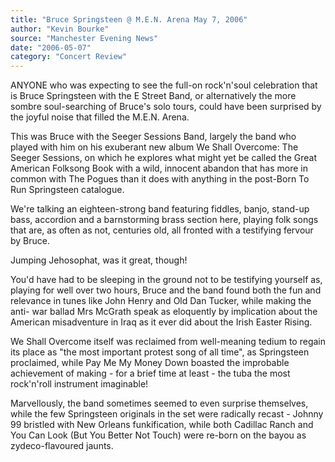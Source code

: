 ```yaml
---
title: "Bruce Springsteen @ M.E.N. Arena May 7, 2006"
author: "Kevin Bourke"
source: "Manchester Evening News"
date: "2006-05-07"
category: "Concert Review"
---
```


ANYONE who was expecting to see the full-on rock'n'soul celebration that is Bruce Springsteen with the E Street Band, or alternatively the more sombre soul-searching of Bruce's solo tours, could have been surprised by the joyful noise that filled the M.E.N. Arena.

This was Bruce with the Seeger Sessions Band, largely the band who played with him on his exuberant new album We Shall Overcome: The Seeger Sessions, on which he explores what might yet be called the Great American Folksong Book with a wild, innocent abandon that has more in common with The Pogues than it does with anything in the post-Born To Run Springsteen catalogue.

We're talking an eighteen-strong band featuring fiddles, banjo, stand-up bass, accordion and a barnstorming brass section here, playing folk songs that are, as often as not, centuries old, all fronted with a testifying fervour by Bruce.

Jumping Jehosophat, was it great, though!

You'd have had to be sleeping in the ground not to be testifying yourself as, playing for well over two hours, Bruce and the band found both the fun and relevance in tunes like John Henry and Old Dan Tucker, while making the anti- war ballad Mrs McGrath speak as eloquently by implication about the American misadventure in Iraq as it ever did about the Irish Easter Rising.

We Shall Overcome itself was reclaimed from well-meaning tedium to regain its place as "the most important protest song of all time", as Springsteen proclaimed, while Pay Me My Money Down boasted the improbable achievement of making - for a brief time at least - the tuba the most rock'n'roll instrument imaginable!

Marvellously, the band sometimes seemed to even surprise themselves, while the few Springsteen originals in the set were radically recast - Johnny 99 bristled with New Orleans funkification, while both Cadillac Ranch and You Can Look (But You Better Not Touch) were re-born on the bayou as zydeco-flavoured jaunts.